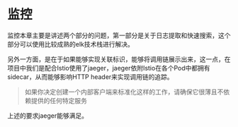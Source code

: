 # 监控

监控本章主要是讲述两个部分的问题，第一部分是关于日志提取和快速搜索，这个部分可以使用比较成熟的elk技术栈进行解决。

另外一方面，是在于如果能够实现关联标识，能够将调用链展示出来，这一点，在项目中我们是配合Istio使用了jaeger，jaeger依附Istio在各个Pod中都拥有sidecar，从而能够影响HTTP header来实现调用链的追踪。

> 如果你决定创建一个内部客户端来标准化这样的工作，请确保它很薄且不依赖提供的任何特定服务

上述的要求jaeger能够满足。